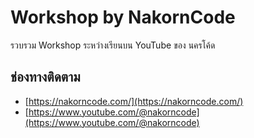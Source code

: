 # Workshop by NakornCode

รวบรวม Workshop ระหว่างเรียนบน YouTube ของ นครโค้ด

## ช่องทางติดตาม

- [https://nakorncode.com/](https://nakorncode.com/)
- [https://www.youtube.com/@nakorncode](https://www.youtube.com/@nakorncode)
